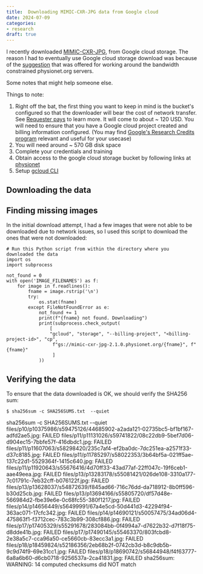 ```yaml
---
title:  Downloading MIMIC-CXR-JPG data from Google cloud
date: 2024-07-09
categories:
- research
draft: true
---
```


I recently downloaded [MIMIC-CXR-JPG](https://physionet.org/content/mimic-cxr-jpg/2.1.0/#files), from Google cloud storage.
The reason I had to eventually use Google cloud storage download was because of the [suggestion](https://github.com/MIT-LCP/mimic-code/discussions/1725) that was offered
for working around the bandwidth constrained physionet.org servers.

Some notes that might help someone else.

Things to note:

1. Right off the bat, the first thing you want to keep in mind is the bucket's configured so that the downloader will bear the
cost of network transfer. See [Requester pays](https://cloud.google.com/storage/docs/using-requester-pays#using) to learn more.
It will come to about ~ 120 USD. You will need to ensure that you have a Google cloud project created and billing information configured.
(You may find [Google's Research Credits program](https://edu.google.com/intl/ALL_us/programs/credits/research/?modal_active=none) relevant and useful for your usecase)
3. You will need around ~ 570 GB disk space
4. Complete your credentials and training
5. Obtain access to the google cloud storage bucket by following links at [physionet](https://physionet.org/projects/mimic-cxr-jpg/2.1.0/request_access/3)
6. Setup [gcloud CLI](https://cloud.google.com/sdk/gcloud/)



## Downloading the data

## Finding missing images

In the initial download attempt, I had a few images that were not able to be downloaded due to network issues, so I used this script to download the ones that
were not downloaded:

```
# Run this Python script from within the directory where you downloaded the data
import os
import subprocess

not_found = 0
with open('IMAGE_FILENAMES') as f:
    for image in f.readlines():
        fname = image.rstrip('\n')
        try:
            os.stat(fname)
        except FileNotFoundError as e:
            not_found += 1
            print(f"{fname} not found. Downloading")
            print(subprocess.check_output(
                [
                "gcloud", "storage", "--billing-project", "<billing-project-id>", "cp",
                 f"gs://mimic-cxr-jpg-2.1.0.physionet.org/{fname}", f"{fname}"
                 ]
            ))
```

## Verifying the data

To ensure that the data downloaded is OK, we should verify the SHA256 sum:

```
$ sha256sum -c SHA256SUMS.txt  --quiet
```

 sha256sum -c SHA256SUMS.txt  --quiet
files/p10/p10375986/s59475126/44685902-a2ada121-02735bc5-bf1bf167-adfd2ae5.jpg: FAILED
files/p11/p11131026/s59741822/08c22db9-5bef7d06-d904ec15-7bbfe57f-416dbdc1.jpg: FAILED
files/p11/p11607063/s58298420/235c7af4-ef2ba0dc-7dc251ea-a2571f33-d37c8185.jpg: FAILED
files/p11/p11785297/s58022353/3b64bf5a-021ff5ae-137c22d1-5529364f-1415c640.jpg: FAILED
files/p11/p11920643/s55676416/4d70ff33-43ad77af-22ff047c-19f6ceb1-aae49eea.jpg: FAILED
files/p13/p13283178/s55081421/026de108-3310a177-7c01791c-7eb32cff-b076122f.jpg: FAILED
files/p13/p13628037/s54872639/f845ad66-716c76dd-da718912-8b0ff596-b30d25cb.jpg: FAILED
files/p13/p13694166/s55805720/df57d48e-566984d2-fbe39e6e-0c68fc55-380f1217.jpg: FAILED
files/p14/p14656449/s56499991/67a4e5cd-50d441d3-42294f94-363ac071-17cfc342.jpg: FAILED
files/p14/p14690121/s50057475/34ad06d4-475863f1-f3712cec-783c3b99-308cf886.jpg: FAILED
files/p17/p17405329/s55291678/283084bb-0f4994a7-d7622b32-d7f18f75-d8dde41b.jpg: FAILED
files/p17/p17490145/s55463370/803fcbd8-2e38a5c7-cca96a50-ce5660cb-83ecc3a1.jpg: FAILED
files/p18/p18459824/s52186356/2eb68b2f-0742cb3d-b8c9db5b-9c9d74f9-69e31cc1.jpg: FAILED
files/p18/p18690742/s56844948/f4f63777-6a8a6b60-d6cb0718-9256537a-2ca41831.jpg: FAILED
sha256sum: WARNING: 14 computed checksums did NOT match

